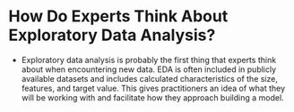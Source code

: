# How Do Experts Think About Exploratory Data Analysis?
- Exploratory data analysis is probably the first thing that experts think about when encountering new data. EDA is often included in publicly available datasets and includes calculated characteristics of the size, features, and target value. This gives practitioners an idea of what they will be working with and facilitate how they approach building a model.
 
